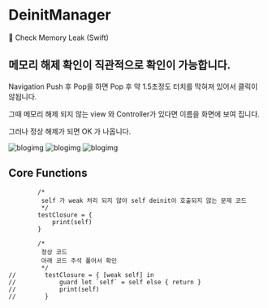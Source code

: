 # DeinitManager
🚧 Check Memory Leak (Swift)

##  메모리 해제 확인이 직관적으로 확인이 가능합니다.
Navigation Push 후 Pop을 하면 Pop 후 약 1.5초정도 터치를 막혀져 있어서 클릭이 않됩니다. 

그때 메모리 해제 되지 않는 view 와 Controller가 있다면 이름을 화면에 보여 집니다. 

그러나 정상 해제가 되면 OK 가 나옵니다.


![blogimg](https://github.com/pkh0225/DeinitManager/blob/master/screen.png)
![blogimg](https://github.com/pkh0225/DeinitManager/blob/master/ok.png)
![blogimg](https://github.com/pkh0225/DeinitManager/blob/master/fail.png)

## Core Functions

```
        /*
         self 가 weak 처리 되지 않아 self deinit이 호출되지 않는 문제 코드
         */
        testClosure = {
            print(self)
        }
        
        /*
         정상 코드
         아래 코드 주석 풀어서 확인
         */
//        testClosure = { [weak self] in
//            guard let `self` = self else { return }
//            print(self)
//        }
```
